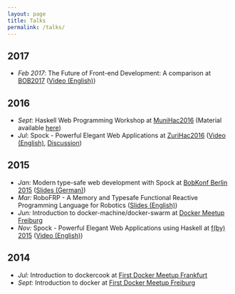 ```yaml
---
layout: page
title: Talks
permalink: /talks/
---
```


## 2017
* *Feb 2017*: The Future of Front-end Development: A comparison at [BOB2017][bob-2017] ([Video (English)][bob2017-video])

## 2016
* *Sept*: Haskell Web Programming Workshop at [MuniHac2016][munihac2016] (Material available [here][munihac2016-material])
* *Jul*: Spock - Powerful Elegant Web Applications at [ZuriHac2016][zurihac2016] ([Video (English)][zurihac2016-video], [Discussion][zurihac2016-video-reddit])

## 2015
* *Jan:* Modern type-safe web development with Spock at [BobKonf Berlin 2015][bob-2015] ([Slides (German)][bob-2015-slides])
* *Mar:* RoboFRP - A Memory and Typesafe Functional Reactive Programming Language for Robotics ([Slides (English)][robofrp-2015])
* *Jun:* Introduction to docker-machine/docker-swarm at [Docker Meetup Freiburg][docker-2015-06]
* *Nov:* Spock - Powerful Elegant Web Applications using Haskell at [f(by) 2015][fby-2015] ([Video (English)][spock-2015])

## 2014
* *Jul:* Introduction to dockercook at [First Docker Meetup Frankfurt][docker-2014-07]
* *Sept:* Introduction to docker at [First Docker Meetup Freiburg][docker-2014-09]

[bob-2017]: http://bobkonf.de/2017/athiemann.html
[docker-2014-07]: http://www.meetup.com/de/Docker-Frankfurt/events/182122512/
[docker-2014-09]: http://www.meetup.com/de/Docker-Freiburg/events/198908842/
[docker-2015-06]: http://www.meetup.com/de/Docker-Freiburg/events/222697854/
[bob-2015-slides]: https://dl.dropboxusercontent.com/u/15078797/talks/typesafe-webdev-2015.pdf
[bob-2015]: http://bobkonf.de/2015/thiemann.html
[robofrp-2015]: https://www.dropbox.com/s/lrc2x1k4c4p8gaj/Bachelorarbeit2015.pdf
[spock-2015]: https://www.youtube.com/watch?v=kNqsOBrCbLo
[fby-2015]: http://fby.by/en/
[zurihac2016]: https://wiki.haskell.org/ZuriHac2016#Alexander_Thiemann
[zurihac2016-video]: https://www.youtube.com/watch?v=-b-Oz6y-n_Y
[zurihac2016-video-reddit]: https://www.reddit.com/r/haskell/comments/51ka1m/zurihac_2016_powerful_elegant_web_applications/
[munihac2016]: https://wiki.haskell.org/MuniHac2016
[munihac2016-material]: https://github.com/agrafix/Spock-starter
[bob2017-video]: https://www.youtube.com/watch?v=BZfvoW8wixU
